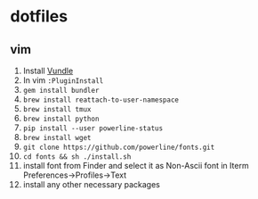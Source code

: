 # dotfiles

## vim
1. Install [Vundle](https://github.com/gmarik/Vundle.vim)
2. In vim `:PluginInstall`
3. `gem install bundler`
4. `brew install reattach-to-user-namespace`
5. `brew install tmux`
6. `brew install python`
7. `pip install --user powerline-status`
8. `brew install wget`
9. `git clone https://github.com/powerline/fonts.git`
10. `cd fonts && sh ./install.sh`
11. install font from Finder and select it as Non-Ascii font in Iterm Preferences->Profiles->Text
12. install any other necessary packages
